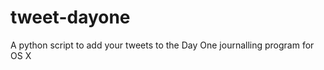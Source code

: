 tweet-dayone
============

A python script to add your tweets to the Day One journalling program for OS X
